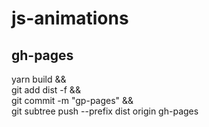 # js-animations


## gh-pages
yarn build && \
git add dist -f && \
git commit -m "gp-pages" && \
git subtree push --prefix dist origin gh-pages